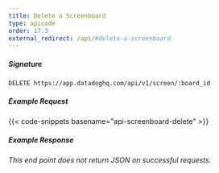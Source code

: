 ```yaml
---
title: Delete a Screenboard
type: apicode
order: 17.3
external_redirect: /api/#delete-a-screenboard
---
```


##### Signature
`DELETE https://app.datadoghq.com/api/v1/screen/:board_id`
##### Example Request
{{< code-snippets basename="api-screenboard-delete" >}}
##### Example Response
*This end point does not return JSON on successful requests.*